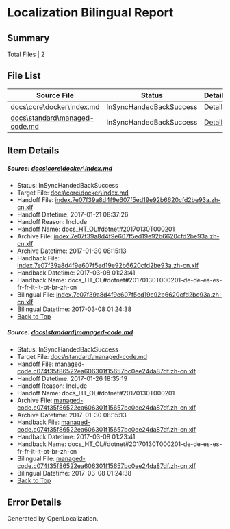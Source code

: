 # <a name='report-top'></a> Localization Bilingual Report

## Summary
 Total Files | 2

## File List
 Source File | Status | Details 
 ----------- | ------ | ------- 
 [docs\core\docker\index.md](https://github.com/dotnet/docs/blob/2ad428dcda9ef213a8487c35a48b33929259abba/docs/core/docker/index.md) | InSyncHandedBackSuccess | [Details](#7146e08095260361af1263cf79072476664eee2337)
 [docs\standard\managed-code.md](https://github.com/dotnet/docs/blob/4bd90ac423134c67eb35836d417b09053c98f586/docs/standard/managed-code.md) | InSyncHandedBackSuccess | [Details](#7f761c4fc24b8d22d8d1f8116745ebb3f65833783437)

## Item Details
##### <a name='7146e08095260361af1263cf79072476664eee2337'></a> Source: [docs\core\docker\index.md](https://github.com/dotnet/docs/blob/2ad428dcda9ef213a8487c35a48b33929259abba/docs/core/docker/index.md)
* Status: InSyncHandedBackSuccess
* Target File: [docs\core\docker\index.md](https://github.com/dotnet/docs.zh-cn/blob/b29290ef4c68481da1c6330d166f3eebf5f20b7c/docs/core/docker/index.md)
* Handoff File: [index.7e07f39a8d4f9e607f5ed19e92b6620cfd2be93a.zh-cn.xlf](https://github.com/dotnet/docs.handoff/blob/df928e02da85fb5a60e024927cb94f46b84f3b5a/ol-handoff/dotnet/docs.zh-cn/master/dotnet-core/index.7e07f39a8d4f9e607f5ed19e92b6620cfd2be93a.zh-cn.xlf)
* Handoff Datetime: 2017-01-21 08:37:26
* Handoff Reason: Include
* Handoff Name: docs_HT_OL#dotnet#20170130T000201
* Archive File: [index.7e07f39a8d4f9e607f5ed19e92b6620cfd2be93a.zh-cn.xlf](https://github.com/dotnet/docs.handoff/blob/9e66f5a01c61cb53a0acac2b9160be464b8cb6f0/ol-archive/dotnet/docs.zh-cn/master/dotnet-core/index.7e07f39a8d4f9e607f5ed19e92b6620cfd2be93a.zh-cn.xlf)
* Archive Datetime: 2017-01-30 08:15:13
* Handback File: [index.7e07f39a8d4f9e607f5ed19e92b6620cfd2be93a.zh-cn.xlf](https://github.com/dotnet/docs.handback/blob/d36a12bc00427ffb2525681599508ad8881ef3f5/ol-handback/dotnet/docs.zh-cn/master/dotnet-core/index.7e07f39a8d4f9e607f5ed19e92b6620cfd2be93a.zh-cn.xlf)
* Handback Datetime: 2017-03-08 01:23:41
* Handback Name: docs_HT_OL#dotnet#20170130T000201-de-de-es-es-fr-fr-it-it-pt-br-zh-cn
* Bilingual File: [index.7e07f39a8d4f9e607f5ed19e92b6620cfd2be93a.zh-cn.xlf](https://github.com/dotnet/docs.handback/blob/d36a12bc00427ffb2525681599508ad8881ef3f5/ol-handback/dotnet/docs.zh-cn/master/dotnet-core/index.7e07f39a8d4f9e607f5ed19e92b6620cfd2be93a.zh-cn.xlf)
* Bilingual Datetime: 2017-03-08 01:24:38
* [Back to Top](#report-top)

##### <a name='7f761c4fc24b8d22d8d1f8116745ebb3f65833783437'></a> Source: [docs\standard\managed-code.md](https://github.com/dotnet/docs/blob/4bd90ac423134c67eb35836d417b09053c98f586/docs/standard/managed-code.md)
* Status: InSyncHandedBackSuccess
* Target File: [docs\standard\managed-code.md](https://github.com/dotnet/docs.zh-cn/blob/b29290ef4c68481da1c6330d166f3eebf5f20b7c/docs/standard/managed-code.md)
* Handoff File: [managed-code.c074f35f86522ea606301f15657bc0ee24da87df.zh-cn.xlf](https://github.com/dotnet/docs.handoff/blob/117a4b876f6702d4ce32416be753ef01d5339cef/ol-handoff/dotnet/docs.zh-cn/master/dotnet-core/managed-code.c074f35f86522ea606301f15657bc0ee24da87df.zh-cn.xlf)
* Handoff Datetime: 2017-01-26 18:35:19
* Handoff Reason: Include
* Handoff Name: docs_HT_OL#dotnet#20170130T000201
* Archive File: [managed-code.c074f35f86522ea606301f15657bc0ee24da87df.zh-cn.xlf](https://github.com/dotnet/docs.handoff/blob/9e66f5a01c61cb53a0acac2b9160be464b8cb6f0/ol-archive/dotnet/docs.zh-cn/master/dotnet-core/managed-code.c074f35f86522ea606301f15657bc0ee24da87df.zh-cn.xlf)
* Archive Datetime: 2017-01-30 08:15:13
* Handback File: [managed-code.c074f35f86522ea606301f15657bc0ee24da87df.zh-cn.xlf](https://github.com/dotnet/docs.handback/blob/d36a12bc00427ffb2525681599508ad8881ef3f5/ol-handback/dotnet/docs.zh-cn/master/dotnet-core/managed-code.c074f35f86522ea606301f15657bc0ee24da87df.zh-cn.xlf)
* Handback Datetime: 2017-03-08 01:23:41
* Handback Name: docs_HT_OL#dotnet#20170130T000201-de-de-es-es-fr-fr-it-it-pt-br-zh-cn
* Bilingual File: [managed-code.c074f35f86522ea606301f15657bc0ee24da87df.zh-cn.xlf](https://github.com/dotnet/docs.handback/blob/d36a12bc00427ffb2525681599508ad8881ef3f5/ol-handback/dotnet/docs.zh-cn/master/dotnet-core/managed-code.c074f35f86522ea606301f15657bc0ee24da87df.zh-cn.xlf)
* Bilingual Datetime: 2017-03-08 01:24:38
* [Back to Top](#report-top)


## Error Details

Generated by OpenLocalization.

